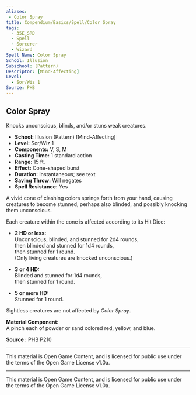 ```yaml
---
aliases:
 - Color Spray
title: Compendium/Basics/Spell/Color Spray
tags:
  - 35E_SRD
  - Spell
  - Sorcerer
  - Wizard
Spell Name: Color Spray
School: Illusion
Subschool: (Pattern)
Descriptor: [Mind-Affecting]
Level:
  - Sor/Wiz 1
Source: PHB
---
```


## Color Spray

Knocks unconscious, blinds, and/or stuns weak creatures.

* **School:** Illusion (Pattern) [Mind-Affecting]  
* **Level:** Sor/Wiz 1  
* **Components:** V, S, M  
* **Casting Time:** 1 standard action  
* **Range:** 15 ft.  
* **Effect:** Cone-shaped burst  
* **Duration:** Instantaneous; see text  
* **Saving Throw:** Will negates  
* **Spell Resistance:** Yes

A vivid cone of clashing colors springs forth from your hand, causing creatures to become stunned, perhaps also blinded, and possibly knocking them unconscious.

Each creature within the cone is affected according to its Hit Dice:

- **2 HD or less:**  
  Unconscious, blinded, and stunned for 2d4 rounds,  
  then blinded and stunned for 1d4 rounds,  
  then stunned for 1 round.  
  (Only living creatures are knocked unconscious.)

- **3 or 4 HD:**  
  Blinded and stunned for 1d4 rounds,  
  then stunned for 1 round.

- **5 or more HD:**  
  Stunned for 1 round.

Sightless creatures are not affected by *Color Spray*.

**Material Component:**  
A pinch each of powder or sand colored red, yellow, and blue.

**Source :** PHB P210

---

This material is Open Game Content, and is licensed for public use under  
the terms of the Open Game License v1.0a.

---

This material is Open Game Content, and is licensed for public use under the terms of the Open Game License v1.0a.
